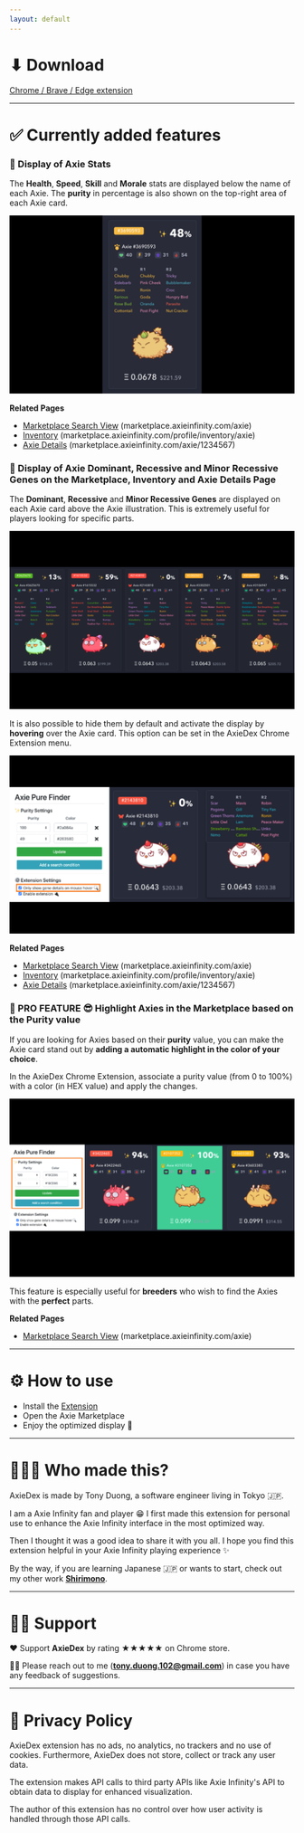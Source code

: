 ```yaml
---
layout: default
---
```

# ⬇ Download

[Chrome / Brave / Edge extension](https://chrome.google.com/webstore/category/extensions?hl=en)

---

# ✅ Currently added features

### 🌱 Display of Axie Stats

The **Health**, **Speed**, **Skill** and **Morale** stats are displayed below the name of each Axie. The **purity** in percentage is also shown on the top-right area of each Axie card.

![Axie Stats](/assets/img/image_1.png)

**Related Pages**
- <u>Marketplace Search View</u> (marketplace.axieinfinity.com/axie)
- <u>Inventory</u> (marketplace.axieinfinity.com/profile/inventory/axie)
- <u>Axie Details</u> (marketplace.axieinfinity.com/axie/1234567)

### 🌱 Display of Axie Dominant, Recessive and Minor Recessive Genes on the Marketplace, Inventory and Axie Details Page

The **Dominant**, **Recessive** and **Minor Recessive Genes** are displayed on each Axie card above the Axie illustration. This is extremely useful for players looking for specific parts.

![Axie Stats](/assets/img/image_2.png)

It is also possible to hide them by default and activate the display by **hovering** over the Axie card. This option can be set in the AxieDex Chrome Extension menu.

![Axie Stats](/assets/img/image_3.png)

**Related Pages**
- <u>Marketplace Search View</u> (marketplace.axieinfinity.com/axie)
- <u>Inventory</u> (marketplace.axieinfinity.com/profile/inventory/axie)
- <u>Axie Details</u> (marketplace.axieinfinity.com/axie/1234567)

### 🌱 PRO FEATURE 😎 Highlight Axies in the Marketplace based on the Purity value

If you are looking for Axies based on their **purity** value, you can make the Axie card stand out by **adding a automatic highlight in the color of your choice**.

In the AxieDex Chrome Extension, associate a purity value (from 0 to 100%) with a color (in HEX value) and apply the changes.

![Axie Stats](/assets/img/image_4.png)

This feature is especially useful for **breeders** who wish to find the Axies with the **perfect** parts.

**Related Pages**
- <u>Marketplace Search View</u> (marketplace.axieinfinity.com/axie)

---

# ⚙️ How to use

- Install the [Extension](https://chrome.google.com/webstore/category/extensions?hl=en)
- Open the Axie Marketplace
- Enjoy the optimized display 🥳

---

# 👨🏻‍💻 Who made this?

AxieDex is made by Tony Duong, a software engineer living in Tokyo 🇯🇵.

I am a Axie Infinity fan and player 😁 I first made this extension for personal use to enhance the Axie Infinity interface in the most optimized way.

Then I thought it was a good idea to share it with you all. I hope you find this extension helpful in your Axie Infinity playing experience ✨

By the way, if you are learning Japanese 🇯🇵 or wants to start, check out my other work [**Shirimono**](https://shirimono.com).

---

# 🙌🏻 Support

❤️ Support **AxieDex** by rating ★★★★★ on Chrome store.

👨‍💻 Please reach out to me (**tony.duong.102@gmail.com**) in case you have any feedback of suggestions.

---

# 👀 Privacy Policy
AxieDex extension has no ads, no analytics, no trackers and no use of cookies. Furthermore, AxieDex does not store, collect or track any user data.

The extension makes API calls to third party APIs like Axie Infinity's API to obtain data to display for enhanced visualization.

The author of this extension has no control over how user activity is handled through those API calls.